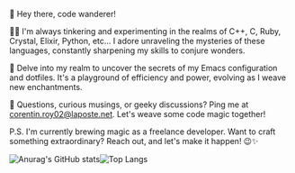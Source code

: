 👋 Hey there, code wanderer!

👨‍💻 I'm always tinkering and experimenting in the realms of C++, C, Ruby, Crystal, Elixir, Python, etc... I adore unraveling the mysteries of these languages, constantly sharpening my skills to conjure wonders.

🧠 Delve into my realm to uncover the secrets of my Emacs configuration and dotfiles. It's a playground of efficiency and power, evolving as I weave new enchantments.

📧 Questions, curious musings, or geeky discussions? Ping me at <a href="mailto:corentin.roy02@laposte.net?subject=Coding+Wonders&&body=Let's+talk+code+magic!" target="_blank">corentin.roy02@laposte.net</a>. Let's weave some code magic together!

P.S. I'm currently brewing magic as a freelance developer. Want to craft something extraordinary? Reach out, and let's make it happen! 😉✨

<div style="display: flex; align-content: center;">
  <img src="https://github-readme-stats.vercel.app/api?username=roy-corentin&show_icons=true" alt="Anurag's GitHub stats">
  <img src="https://github-readme-stats.vercel.app/api/top-langs/?username=roy-corentin&size_weight=0.5&count_weight=0.5&hide=makefile" alt="Top Langs">
</div>

<!---
roy-corentin/roy-corentin is a ✨ special ✨ repository because its `README.md` (this file) appears on your GitHub profile.
You can click the Preview link to take a look at your changes.
--->
